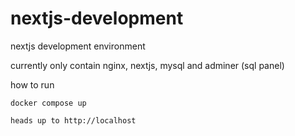 # nextjs-development
nextjs development environment

currently only contain nginx, nextjs, mysql and adminer (sql panel)

how to run
```
docker compose up

heads up to http://localhost
```

